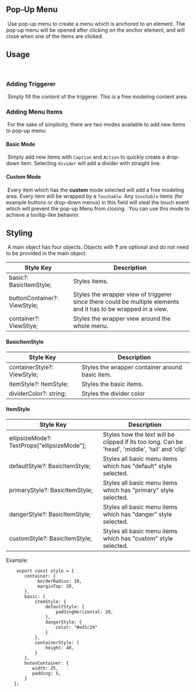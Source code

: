## Pop-Up Menu

​
Use pop-up menu to create a menu which is anchored to an element. The pop-up menu will be opened after clicking on the anchor element, and will close when one of the items are clicked.
​

## Usage

​

### Adding Triggerer

​
Simply fill the content of the triggerer. This is a free modeling content area.
​

### Adding Menu Items

​
For the sake of simplicity, there are two modes available to add new items to pop-up menu:
​

#### Basic Mode

​
Simply add new items with `Caption` and `Action` to quickly create a drop-down item. Selecting `divider` will add a divider with straight line.
​

#### Custom Mode

​
Every item which has the **custom** mode selected will add a free modeling area. Every item will be wrapped by a `Touchable`. Any `touchable` items (for example buttons or drop-down menus) in this field will steal the touch event which will prevent the pop-up Menu from closing.
​
You can use this mode to achieve a tooltip-like behavior.
​

## Styling

​
A main object has four objects. Objects with **?** are optional and do not need to be provided in the main object.

| Style Key                    | Description                                                                                                      |
| ---------------------------- | ---------------------------------------------------------------------------------------------------------------- |
| basic?: BasicItemStyle;      | Styles items\.                                                                                                   |
| buttonContainer?: ViewStyle; | Styles the wrapper view of triggerer since there could be multiple elements and it has to be wrapped in a view\. |
| container?: ViewStlye;       | Styles the wrapper view around the whole menu\.                                                                  |

#### BasicItemStyle

| Style Key                   | Description                                      |
| --------------------------- | ------------------------------------------------ |
| containerStyle?: ViewStyle; | Styles the wrapper container around basic item\. |
| itemStyle?: ItemStyle;      | Styles the basic items\.                         |
| dividerColor?: string;      | Styles the divider color                         |

#### ItemStyle

| Style Key                                     | Description                                                                                      |
| --------------------------------------------- | ------------------------------------------------------------------------------------------------ |
| ellipsizeMode?: TextProps\["ellipsizeMode"\]; | Styles how the text will be clipped if its too long\. Can be 'head', 'middle', 'tail' and 'clip' |
| defaultStyle?: BasicItemStyle;                | Styles all basic menu items which has "default" style selected\.                                 |
| primaryStyle?: BasicItemStyle;                | Styles all basic menu items which has "primary" style selected\.                                 |
| dangerStyle?: BasicItemStyle;                 | Styles all basic menu items which has "danger" style selected\.                                  |
| customStyle?: BasicItemStyle;                 | Styles all basic menu items which has "custom" style selected\.                                  |

Example:

```
    export const style = {
       container: {
       		borderRadius: 10,
       		marginTop: 20,
       },
       basic: {
           itemStyle: {
               defaultStyle: {
                   paddingHorizontal: 20,
               },
               dangerStyle: {
                   color: "#ed1c24"
               }
           },
           containerStyle: {
               height: 40,
           }
       },
       butonContainer: {
          width: 25,
          padding: 5,
       }
   };
```
